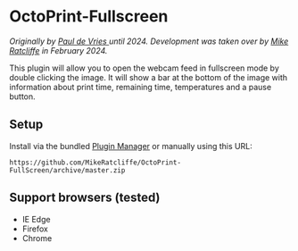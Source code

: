 # OctoPrint-Fullscreen

*Originally by [Paul de Vries ](https://github.com/BillyBlaze) until 2024. Development was taken over by [Mike Ratcliffe](https://github.com/MikeRatcliffe) in February 2024.*

This plugin will allow you to open the webcam feed in fullscreen mode by double clicking the image. It will show a bar at the bottom of the image with information about print time, remaining time, temperatures and a pause button.

## Setup

Install via the bundled [Plugin Manager](https://github.com/foosel/OctoPrint/wiki/Plugin:-Plugin-Manager)
or manually using this URL:

    https://github.com/MikeRatcliffe/OctoPrint-FullScreen/archive/master.zip


## Support browsers (tested)
- IE Edge
- Firefox
- Chrome
